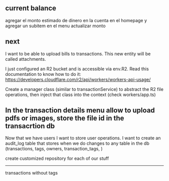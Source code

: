 ## current balance

agregar el monto estimado de dinero en la cuenta en el homepage y agregar un subitem en el menu actualizar monto

## next

I want to be able to upload bills to transactions. This new entity will be called attachments.

I just configured an R2 bucket and is accessible via env.R2. Read this documentation to know how to do it: https://developers.cloudflare.com/r2/api/workers/workers-api-usage/

Create a manager class (similar to transactionService) to abstract the R2 file operations, then inject that class into the context (check workers/app.ts)

## In the transaction details menu allow to upload pdfs or images, store the file id in the transacrtion db

Now that we have users I want to store user operations. I want to create an audit_log table that stores when we do changes to any table in the db (transactions, tags, owners, transaction_tags, )

create customized repository for each of our stuff

---

transactions without tags
